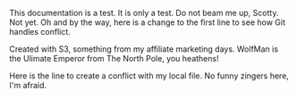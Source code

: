 This documentation is a test. It is only a test. Do not beam me up, Scotty. Not yet. Oh and by the way, here is a change to the first line to see how Git handles conflict.

Created with S3, something from my affiliate marketing days. WolfMan is the Ulimate Emperor from The North Pole, you heathens!

Here is the line to create a conflict with my local file. No funny zingers here, I'm afraid.
